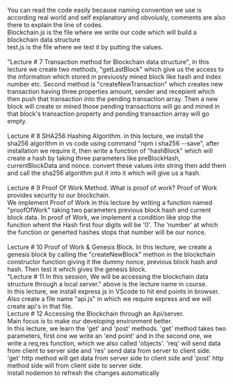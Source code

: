 You can read the code easily because naming convention we use is according real world and self explanatory and obvoiusly, comments are also there to explain the line of codes.
<br>
Blockchain.js is the file where we write our code which will build a blockchain data structure 
<br>
test.js is the file where we test it by putting the values.
<br>
<br>
"Lecture # 7 Transaction method for Blockchain data structure", in this lecture we create two methods, "getLastBlock" which give us the access to the information which stored in previuosly mined block like hash and index number etc. Second method is "createNewTransaction" which creates new transaction having three properties amount, sender and recepient which then push that transaction into the pending transaction array. Then a new block will create or mined those pending transactions will go and mined in that block's transaction property and pending transaction array will go empty.
<br>
<br>
Lecture # 8 SHA256 Hashing Algorithm. in this lecture, we install the sha256 algorithm in vs code using command "npm i sha256 --save", after installation we require it, then write a function of "hashBlock" which will create a hash by taking three parameters like preBlockHash, currentBlockData and nonce. convert these values into string then add them and call the sha256 algorithm put it into it which will give us a hash. 
<br>
<br>
Lecture # 9 Proof Of Work Method. What is proof of work? Proof of Work provides security to our blockchain. 
<br>
We implement Proof of Work in this lecture by writing a function named "proofOfWork" taking two parameters previous block hash and current block data. In proof of Work, we implement a condition like stop the function whent the Hash first four digits will be '0'. The 'number' at which the function or generted hashes stops that number will be our nonce.
<br>
<br>
Lecture # 10 Proof of Work & Genesis Block. In this lecture, we create a genesis block by calling the "createNewBlock" methon in the blockchain constructor function giving it the dummy nonce, previous block hash and hash. Then test it which gives the genesis block.
<br>
"Lecture # 11 In this session, We will be accessing the blockchain data structure through a local server."
above is the lecture name in course.
<br>
In this lecture, we install express js in VScode to hit end points in browser. Also create a file name "api.js" in which we require express and we will create api's in that file. 
<br>
Lecture # 12 Accessing the Blockchain through an Api/server.
<br>
Main focus is to make our developing environment better.
<br> 
In this lecture, we learn the 'get' and 'post' methods. 'get' method takes two parameters, first one we write an 'end point' and in the second one, we write a req,res function, which we also called 'objects'. 'req' will send data from client to server side and 'res' send data from server to client side. 
<br>
'get' http method will get data from server side to client side and 'post' http method side will from client side to server side.
<br>
install nodemon to refresh the changes automatically   